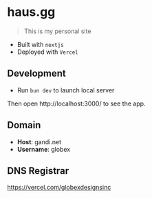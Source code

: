 # haus.gg

> This is my personal site

- Built with `nextjs`
- Deployed with `Vercel`

## Development

- Run `bun dev` to launch local server

Then open http://localhost:3000/ to see the app.

## Domain

- **Host**: gandi.net
- **Username**: globex

## DNS Registrar

https://vercel.com/globexdesignsinc